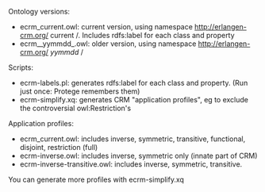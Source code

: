 Ontology versions:
- ecrm_current.owl: current version, using namespace http://erlangen-crm.org/ current /. Includes rdfs:label for each class and property
- ecrm__yymmdd_.owl: older version, using namespace http://erlangen-crm.org/ _yymmdd_ /

Scripts:
- ecrm-labels.pl: generates rdfs:label for each class and property. (Run just once: Protege remembers them)
- ecrm-simplify.xq: generates CRM "application profiles", eg to exclude the controversial owl:Restriction's

Application profiles:
- ecrm_current.owl: includes inverse, symmetric, transitive, functional, disjoint, restriction (full)
- ecrm-inverse.owl: includes inverse, symmetric only (innate part of CRM)
- ecrm-inverse-transitive.owl: includes inverse, symmetric, transitive.

You can generate more profiles with ecrm-simplify.xq
